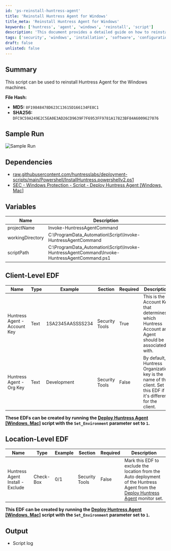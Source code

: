 ```yaml
---
id: 'ps-reinstall-huntress-agent'
title: 'Reinstall Huntress Agent for Windows'
title_meta: 'Reinstall Huntress Agent for Windows'
keywords: ['huntress', 'agent', 'windows', 'reinstall', 'script']
description: 'This document provides a detailed guide on how to reinstall the Huntress Agent on Windows machines, including necessary dependencies, variables, and client-level and location-level EDFs required for the process.'
tags: ['security', 'windows', 'installation', 'software', 'configuration']
draft: false
unlisted: false
---
```

## Summary

This script can be used to reinstall Huntress Agent for the Windows machines.

**File Hash:**
- **MD5:** `8F19848478D623C13615D166134FE8C1`
- **SHA256:** `DFC9C59A249E2C5EA0E3AD26CD9639F7F6953FF9781A17823BF84A6009627076`

## Sample Run

![Sample Run](..\..\..\static\img\Reinstall-Huntress-Agent-Windows\image_1.png)

## Dependencies

- [raw.githubusercontent.com/huntresslabs/deployment-scripts/main/Powershell/InstallHuntress.powershellv2.ps1](https://raw.githubusercontent.com/huntresslabs/deployment-scripts/main/Powershell/InstallHuntress.powershellv2.ps1)
- [SEC - Windows Protection - Script - Deploy Huntress Agent [Windows, Mac]](https://proval.itglue.com/DOC-5078775-16803042)

## Variables

| Name               | Description                                                 |
|--------------------|-------------------------------------------------------------|
| projectName        | Invoke-HuntressAgentCommand                                 |
| workingDirectory    | C:\ProgramData\_Automation\Script\Invoke-HuntressAgentCommand |
| scriptPath         | C:\ProgramData\_Automation\Script\Invoke-HuntressAgentCommand\Invoke-HuntressAgentCommand.ps1 |

## Client-Level EDF

| Name                          | Type  | Example          | Section        | Required | Description                                                                                               |
|-------------------------------|-------|------------------|----------------|----------|-----------------------------------------------------------------------------------------------------------|
| Huntress Agent - Account Key   | Text  | 1SA2345AASSSS234 | Security Tools | True     | This is the Account Key that determines which Huntress Account an Agent should be associated with.       |
| Huntress Agent - Org Key       | Text  | Development       | Security Tools | False    | By default, Huntress Organization key is the name of the client. Set this EDF if it's different for the client. |

**These EDFs can be created by running the [Deploy Huntress Agent [Windows, Mac]](https://proval.itglue.com/DOC-5078775-16803042) script with the `Set_Environment` parameter set to `1`.**

## Location-Level EDF

| Name                            | Type      | Example | Section        | Required | Description                                                                                               |
|---------------------------------|-----------|---------|----------------|----------|-----------------------------------------------------------------------------------------------------------|
| Huntress Agent Install - Exclude | Check-Box | 0/1     | Security Tools | False    | Mark this EDF to exclude the location from the Auto deployment of the Huntress Agent from the [Deploy Huntress Agent](https://proval.itglue.com/DOC-5078775-16803099) monitor set. |

**This EDF can be created by running the [Deploy Huntress Agent [Windows, Mac]](https://proval.itglue.com/DOC-5078775-16803042) script with the `Set_Environment` parameter set to `1`.**

## Output

- Script log


